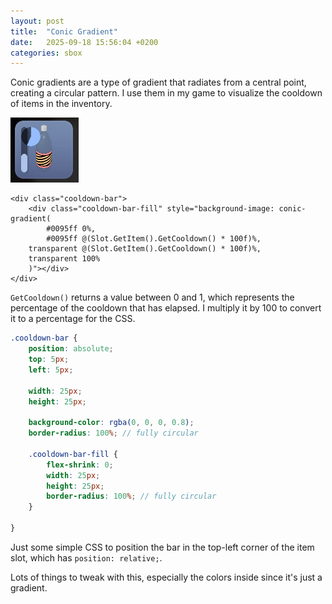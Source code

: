 ```yaml
---
layout: post
title:  "Conic Gradient"
date:   2025-09-18 15:56:04 +0200
categories: sbox
---
```


Conic gradients are a type of gradient that radiates from a central point, creating a circular pattern. I use them in my game to visualize the cooldown of items in the inventory.

![Inventory slot conic gradient](/assets/conic-gradient.png)


```blazor
<div class="cooldown-bar">
    <div class="cooldown-bar-fill" style="background-image: conic-gradient(
        #0095ff 0%,
        #0095ff @(Slot.GetItem().GetCooldown() * 100f)%,
    transparent @(Slot.GetItem().GetCooldown() * 100f)%,
    transparent 100%
    )"></div>
</div>
````

`GetCooldown()` returns a value between 0 and 1, which represents the percentage of the cooldown that has elapsed. I multiply it by 100 to convert it to a percentage for the CSS.


```scss
.cooldown-bar {
    position: absolute;
    top: 5px;
    left: 5px;

    width: 25px;
    height: 25px;

    background-color: rgba(0, 0, 0, 0.8);
    border-radius: 100%; // fully circular

    .cooldown-bar-fill {
        flex-shrink: 0;
        width: 25px;
        height: 25px;
        border-radius: 100%; // fully circular
    }

}
```

Just some simple CSS to position the bar in the top-left corner of the item slot, which has `position: relative;`.

Lots of things to tweak with this, especially the colors inside since it's just a gradient.